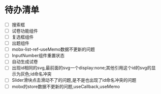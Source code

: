 # 待办清单

- [ ] 搜索框
- [ ] 试卷功能组件
- [ ] 复选框组件
- [ ] 出题组件
- [ ] mobx-list-ref-useMemo数据不更新的问题
- [ ] InputNumber组件重置状态
- [ ] 自动生成试卷
- [ ] 出现id相同的svg,最前面的svg一个display:none;其他引用这个id的svg的显示为灰色;id命名冲突
- [ ] Slider滑块点击滑动不了的问题,是不是也出现了id命名冲突的问题
- [ ] mobx的store数据不更新的问题,useCallback,useMemo
